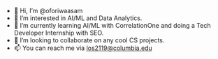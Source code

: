 - 👋 Hi, I’m @oforiwaasam
- 👀 I’m interested in AI/ML and Data Analytics.
- 🌱 I’m currently learning AI/ML with CorrelationOne and doing a Tech Developer Internship with SEO.
- 💞️ I’m looking to collaborate on any cool CS projects.
- 📫 You can reach me via los2119@columbia.edu

<!---
oforiwaasam/oforiwaasam is a ✨ special ✨ repository because its `README.md` (this file) appears on your GitHub profile.
You can click the Preview link to take a look at your changes.
--->
